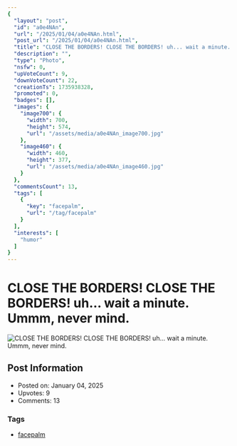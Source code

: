 ```yaml
---
{
  "layout": "post",
  "id": "a0e4NAn",
  "url": "/2025/01/04/a0e4NAn.html",
  "post_url": "/2025/01/04/a0e4NAn.html",
  "title": "CLOSE THE BORDERS! CLOSE THE BORDERS! uh... wait a minute. Ummm, never mind.",
  "description": "",
  "type": "Photo",
  "nsfw": 0,
  "upVoteCount": 9,
  "downVoteCount": 22,
  "creationTs": 1735938328,
  "promoted": 0,
  "badges": [],
  "images": {
    "image700": {
      "width": 700,
      "height": 574,
      "url": "/assets/media/a0e4NAn_image700.jpg"
    },
    "image460": {
      "width": 460,
      "height": 377,
      "url": "/assets/media/a0e4NAn_image460.jpg"
    }
  },
  "commentsCount": 13,
  "tags": [
    {
      "key": "facepalm",
      "url": "/tag/facepalm"
    }
  ],
  "interests": [
    "humor"
  ]
}
---
```


# CLOSE THE BORDERS! CLOSE THE BORDERS! uh... wait a minute. Ummm, never mind.

![CLOSE THE BORDERS! CLOSE THE BORDERS! uh... wait a minute. Ummm, never mind.](/assets/media/a0e4NAn_image700.jpg)

## Post Information

- Posted on: January 04, 2025
- Upvotes: 9
- Comments: 13

### Tags

- [facepalm](/tag/facepalm)
